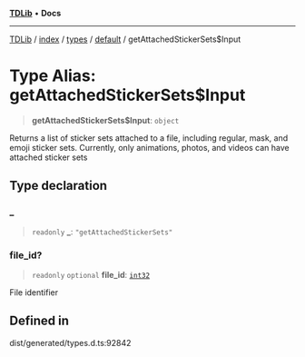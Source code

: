 [**TDLib**](../../../../../../README.md) • **Docs**

***

[TDLib](../../../../../../modules.md) / [index](../../../../../README.md) / [types](../../../README.md) / [default](../README.md) / getAttachedStickerSets$Input

# Type Alias: getAttachedStickerSets$Input

> **getAttachedStickerSets$Input**: `object`

Returns a list of sticker sets attached to a file, including regular, mask, and emoji sticker sets. Currently, only animations, photos, and videos can have attached sticker sets

## Type declaration

### \_

> `readonly` **\_**: `"getAttachedStickerSets"`

### file\_id?

> `readonly` `optional` **file\_id**: [`int32`](int32-1.md)

File identifier

## Defined in

dist/generated/types.d.ts:92842
